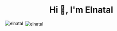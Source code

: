 <h1 align="center">Hi 👋, I'm Elnatal</h1>

<p><img align="left" src="https://github-readme-stats.vercel.app/api/top-langs?username=elnatal&show_icons=true&locale=en&layout=compact" alt="elnatal" /></p>
 
 <p>&nbsp;<img align="center" src="https://github-readme-stats.vercel.app/api?username=elnatal&show_icons=true&locale=en" alt="elnatal" /></p>
